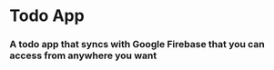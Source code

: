 # Todo App

### A todo app that syncs with Google Firebase that you can access from anywhere you want
